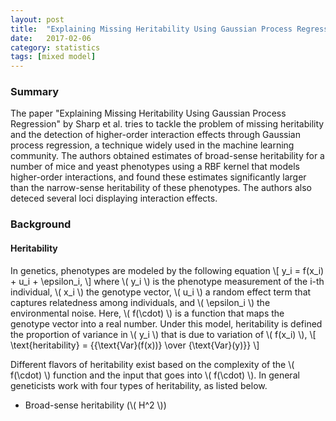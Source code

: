 ```yaml
---
layout: post
title:  "Explaining Missing Heritability Using Gaussian Process Regression (Reader's Digest)"
date:   2017-02-06
category: statistics
tags: [mixed model]
---
```


<script type="text/javascript" async
src="https://cdn.mathjax.org/mathjax/latest/MathJax.js?config=TeX-MML-AM_CHTML">
</script>

### Summary

The paper "Explaining Missing Heritability Using Gaussian Process Regression" by Sharp et al.
tries to tackle the problem of missing heritability and the detection of higher-order interaction
effects through Gaussian process regression, a technique widely used in the machine learning community.
The authors obtained estimates of broad-sense heritability for a number of mice and yeast
phenotypes using a RBF kernel that models higher-order interactions, and found these estimates
significantly larger than the narrow-sense heritability of these phenotypes. The authors also
deteced several loci displaying interaction effects.

### Background

#### Heritability

In genetics, phenotypes are modeled by the following equation
\\[ y_i = f(x_i) + u_i + \epsilon_i, \\]
where \\( y_i \\) is the phenotype measurement of the i-th individual, \\( x_i \\) the genotype vector,
\\( u_i \\) a random effect term that captures relatedness among individuals, and \\( \epsilon_i \\)
the environmental noise. Here, \\( f(\cdot) \\) is a function that maps the genotype vector into
a real number. Under this model, heritability is defined the proportion of variance in \\( y_i \\)
that is due to variation of \\( f(x_i) \\),
\\[ \text{heritability} = {{\text{Var}(f(x))} \over {\text{Var}(y)}} \\]

Different flavors of heritability exist based on the complexity of the \\( f(\cdot) \\) function
and the input that goes into \\( f(\cdot) \\). In general geneticists work with four types of heritability,
as listed below.

- Broad-sense heritability (\\( H^2 \\))
